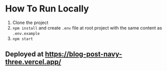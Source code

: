 # How To Run Locally

1. Clone the project
2. `npm install` and create `.env` file at root project with the same content as `.env.example`
3. `npm start`

## Deployed at https://blog-post-navy-three.vercel.app/
